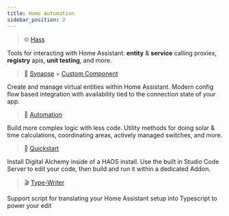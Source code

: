 ```yaml
---
title: Home Automation
sidebar_position: 2
---
```


> 🌐 [Hass](/docs/home-automation/hass/)

Tools for interacting with Home Assistant: **entity** & **service** calling proxies, **registry** apis, **unit testing**, and more.

> 🧠 [Synapse](/docs/home-automation/synapse/) + [Custom Component](/docs/home-automation/synapse/extension)

Create and manage virtual entities within Home Assistant. Modern config flow based integration with availability tied to the connection state of your app.

> 🤖 [Automation](/docs/home-automation/automation/)

Build more complex logic with less code. Utility methods for doing solar & time calculations, coordinating areas, actively managed switches, and more.

> 🚀 [Quickstart](/docs/home-automation/quickstart/automation-quickstart/)

Install Digital Alchemy inside of a HAOS install. Use the built in Studio Code Server to edit your code, then build and run it within a dedicated Addon.

> 🎬 [Type-Writer](/docs/home-automation/type-writer/)

Support script for translating your Home Assistant setup into Typescript to power your edit
